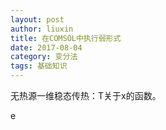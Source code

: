 ```yaml
---
layout: post
author: liuxin
title: 在COMSOL中执行弱形式
date: 2017-08-04
category: 变分法
tags: 基础知识 
---
```


无热源一维稳态传热：T关于x的函数。

e 


